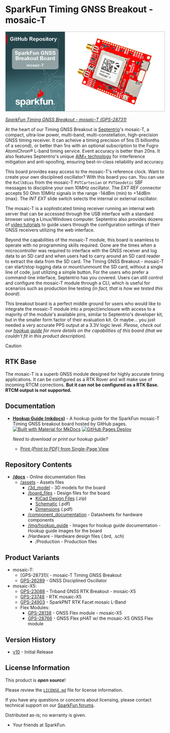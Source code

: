 SparkFun Timing GNSS Breakout - mosaic-T
========================================

![SparkFun Timing GNSS Breakout - mosaic-T](./banner-repo.png)

[*SparkFun Timing GNSS Breakout - mosaic-T (GPS-28731)*](https://www.sparkfun.com/products/28731)

At the heart of our Timing GNSS Breakout is [Septentrio](https://www.septentrio.com/en)'s mosaic-T, a compact, ultra-low power, multi-band, multi-constellation, high-precision GNSS timing receiver. It can acheive a timing precision of 5ns (5 billionths of a second), or better than 1ns with an optional subscription to the Fugro AtomiChron® L-band timing service. Event accuracy is better than 20ns. It also features Septentrio's unique [AIM+ technology](https://www.septentrio.com/en/learn-more/advanced-positioning-technology/aim-jamming-protection) for interference mitigation and anti-spoofing, ensuring best-in-class reliability and accuracy.

This board provides easy access to the mosaic-T's reference clock. Want to create your own disciplined oscillator? With this board you can. You can use the `RxClkBias` from the mosaic-T `PVTCartesian` or `PVTGeodetic` SBF messages to discipline your own 10MHz oscillator. The *EXT REF* connector accepts 50 Ohm 10MHz signals in the range -14dBm (min) to +14dBm (max). The *INT EXT* slide switch selects the internal or external oscillator.

The mosaic-T is a sophisticated timing receiver running an internal web server that can be accessed through the USB interface with a standard browser using a Linux/Windows computer. Septentrio also provides dozens of [video tutorials](https://www.youtube.com/@SeptentrioGNSS/videos) to guide users through the configuration settings of their GNSS receivers utilizing the web interface.

Beyond the capabilities of the mosaic-T module, this board is seamless to operate with no programming skills required. Gone are the times when a microcontroller was required to interface with the GNSS receiver and log data to an SD card and when users had to carry around an SD card reader to extract the data from the SD card. The Timing GNSS Breakout - mosaic-T  can start/stop logging data or mount/unmount the SD card, without a single line of code, just utilizing a simple button. For the users who prefer a command-line interface, Septentrio has you covered. Users can still control and configure the mosaic-T module through a CLI, which is useful for scenarios such as production line testing *(in fact, that is how we tested this board)*.

This breakout board is a perfect middle ground for users who would like to integrate the mosaic-T module into a project/enclosure with access to a majority of the module's available pins, similar to Septentrio's developer kit, but in the smaller form factor of their evaluation kit. Or maybe... you just needed a very accurate PPS output at a 3.3V logic level. *Please, check out our [hookup guide](https://docs.sparkfun.com/SparkFun_GNSS_mosaic-T) for more details on the capabilities of this board (that we couldn't fit in this product description).*

> [!CAUTION]
> 
> RTK Base
> --------------
> The mosaic-T is a superb GNSS module designed for highly accurate timing applications. It can be configured as a RTK Rover and will make use of incoming RTCM corrections. **But it can not be configured as a RTK Base. RTCM output is not supported.**

Documentation
-------------

- **[Hookup Guide (mkdocs)](http://docs.sparkfun.com/SparkFun_GNSS_mosaic-T/)** - A hookup guide for the SparkFun mosaic-T Timing GNSS breakout board hosted by GitHub pages.<br>
	[![Built with Material for MkDocs](https://img.shields.io/badge/Material_for_MkDocs-526CFE?logo=MaterialForMkDocs&logoColor=white)](https://squidfunk.github.io/mkdocs-material/) [![GitHub Pages Deploy](https://github.com/sparkfun/SparkFun_GNSS_mosaic-T/actions/workflows/build_documentation.yml/badge.svg)](https://github.com/sparkfun/SparkFun_GNSS_mosaic-T/actions/workflows/build_documentation.yml)

	*Need to download or print our hookup guide?*

	- [Print *(Print to PDF)* from Single-Page View](http://docs.sparkfun.com/SparkFun_GNSS_mosaic-T/print_view)

Repository Contents
-------------------

- **[/docs](/docs/)** - Online documentation files
	- [/assets](/docs/assets/) - Assets files
		- [/3d_model](/docs/assets/3d_model/) - 3D models for the board
		- [/board_files](/docs/assets/board_files/) - Design files for the board
			- [KiCad Design Files](/docs/assets/board_files/kicad_files.zip) (.zip)
			- [Schematic](/docs/assets/board_files/schematic.pdf) (.pdf)
			- [Dimensions](/docs/assets/board_files/dimensions.pdf) (.pdf)
		- [/component_documentation](/docs/assets/component_documentation/) - Datasheets for hardware components
		- [/img/hookup_guide](/docs/assets/img/hookup_guide/) - Images for hookup guide documentation - Hookup guide images for the board
		- /Hardware - Hardware design files (.brd, .sch)
			- /Production - Production files

Product Variants
----------------

- mosaic-T:
	- [GPS-28731]( - mosaic-T Timing GNSS Breakout
	- [GPS-26289](https://www.sparkfun.com/sparkpnt-gnss-disciplined-oscillator.html) - GNSS Disciplined Oscillator
- mosaic-X5:
	- [GPS-23088](https://www.sparkfun.com/sparkfun-triband-gnss-rtk-breakout-mosaic-x5.html) - Triband GNSS RTK Breakout - mosaic-X5
	- [GPS-23748](https://www.sparkfun.com/sparkfun-rtk-mosaic-x5.html) - RTK mosaic-X5
	- [GPS-24903](https://www.sparkfun.com/sparkpnt-rtk-facet-mosaic-l-band.html) - SparkPNT RTK Facet mosaic L-Band
	- Flex Modules:
		- [GPS-28138](https://www.sparkfun.com/sparkpnt-gnss-flex-module-mosaic-x5.html) - GNSS Flex module - mosaic-X5
		- [GPS-28766](https://www.sparkfun.com/sparkfun-gnss-flex-phat-mosaic-x5.html) - GNSS Flex pHAT w/ the mosaic-X5 GNSS Flex module

Version History
---------------

- [v10](https://github.com/sparkfun/SparkFun_GNSS_mosaic-T/releases/tag/v10) - Initial Release

License Information
-------------------

This product is ***open source***!

Please review the [`LICENSE.md`](./LICENSE.md) file for license information.

If you have any questions or concerns about licensing, please contact technical support on our [SparkFun forums](https://forum.sparkfun.com/viewforum.php?f=152).

Distributed as-is; no warranty is given.

- Your friends at SparkFun.
